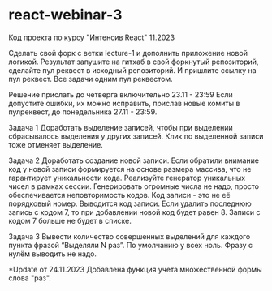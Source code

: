 # react-webinar-3
Код проекта по курсу "Интенсив React" 11.2023

Сделать свой форк с ветки lecture-1 и дополнить приложение новой логикой.
Результат запушите на гитхаб в свой форкнутый репозиторий, сделайте пул реквест в исходный репозиторий. И пришлите ссылку на пул реквест. Все задачи одним пул реквестом.

Решение прислать до четверга включительно 23.11 - 23:59 Если допустите ошибки, их можно исправить, прислав новые комиты в пулреквест, до понедельника 27.11 - 23:59.

Задача 1
Доработать выделение записей, чтобы при выделении сбрасывалось выделения у других записей. Клик по выделенной записи тоже отменяет выделение. 

Задача 2
Доработать создание новой записи. Если обратили внимание код у новой записи формируется на основе размера массива, что не гарантирует уникальности кода. Реализуйте генератор уникальных чисел в рамках сессии. Генерировать огромные числа не надо, просто обеспечивается неповторимость кодов. Код записи - это не её порядковый номер. Выводится код записи. Если удалить последнюю запись с кодом 7, то при добавлении новой код будет равен 8. Записи с кодом 7 больше не будет в списке. 

Задача 3
Вывести количество совершенных выделений для каждого пункта фразой “Выделяли N раз”. По умолчанию у всех ноль. Фразу с нулём выводить не надо. 

*Update от 24.11.2023
  Добавлена функция учета множественной формы слова "раз".
